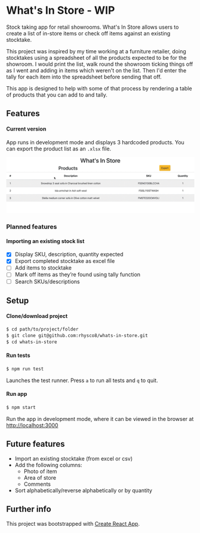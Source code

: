 # What's In Store - WIP

Stock taking app for retail showrooms. What's In Store allows users to create a list of in-store items or check off items against an existing stocktake.

This project was inspired by my time working at a furniture retailer, doing stocktakes using a spreadsheet of all the products expected to be for the showroom. I would print the list, walk round the showroom ticking things off as I went and adding in items which weren't on the list. Then I'd enter the tally for each item into the spreadsheet before sending that off.

This app is designed to help with some of that process by rendering a table of products that you can add to and tally.

## Features

#### Current version

App runs in development mode and displays 3 hardcoded products. You can export the product list as an `.xlsx` file.

![What's In Store current version](images/whats-in-store_v0_2_0.gif)


### Planned features

#### Importing an existing stock list

- [x] Display SKU, description, quantity expected
- [x] Export completed stocktake as excel file
- [ ] Add items to stocktake
- [ ] Mark off items as they’re found using tally function
- [ ] Search SKUs/descriptions

## Setup

#### Clone/download project

```sh
$ cd path/to/project/folder
$ git clone git@github.com:rhysco8/whats-in-store.git
$ cd whats-in-store
```

#### Run tests

```sh
$ npm run test
```

Launches the test runner. Press `a` to run all tests and `q` to quit.

#### Run app

```sh
$ npm start
```

Run the app in development mode, where it can be viewed in the browser at [http://localhost:3000](http://localhost:3000)

## Future features

* Import an existing stocktake (from excel or csv)
* Add the following columns:
	* Photo of item
	* Area of store
	* Comments
* Sort alphabetically/reverse alphabetically or by quantity

## Further info

This project was bootstrapped with [Create React App](https://github.com/facebook/create-react-app).
